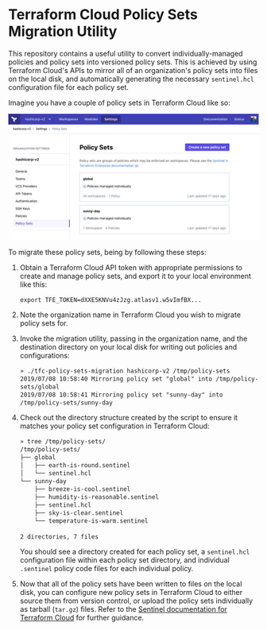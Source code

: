 Terraform Cloud Policy Sets Migration Utility
=============================================

This repository contains a useful utility to convert individually-managed
policies and policy sets into versioned policy sets. This is achieved by using
Terraform Cloud's APIs to mirror all of an organization's policy sets into
files on the local disk, and automatically generating the necessary
`sentinel.hcl` configuration file for each policy set.

Imagine you have a couple of policy sets in Terraform Cloud like so:

![policy-sets-index](assets/policy-sets-index.png)

To migrate these policy sets, being by following these steps:

1. Obtain a Terraform Cloud API token with appropriate permissions to create and
   manage policy sets, and export it to your local environment like this:
   ```
   export TFE_TOKEN=dXXE5KNVu4zJzg.atlasv1.w5vImfBX...
   ```
2. Note the organization name in Terraform Cloud you wish to migrate policy sets
   for.
3. Invoke the migration utility, passing in the organization name, and the
   destination directory on your local disk for writing out policies and
   configurations:
   ```
   » ./tfc-policy-sets-migration hashicorp-v2 /tmp/policy-sets
   2019/07/08 10:58:40 Mirroring policy set "global" into /tmp/policy-sets/global
   2019/07/08 10:58:41 Mirroring policy set "sunny-day" into /tmp/policy-sets/sunny-day
   ```
4. Check out the directory structure created by the script to ensure it matches
   your policy set configuration in Terraform Cloud:
   ```
   » tree /tmp/policy-sets/
   /tmp/policy-sets/
   ├── global
   │   ├── earth-is-round.sentinel
   │   └── sentinel.hcl
   └── sunny-day
       ├── breeze-is-cool.sentinel
       ├── humidity-is-reasonable.sentinel
       ├── sentinel.hcl
       ├── sky-is-clear.sentinel
       └── temperature-is-warm.sentinel

   2 directories, 7 files
   ```
   You should see a directory created for each policy set, a `sentinel.hcl`
   configuration file within each policy set directory, and individual
   `.sentinel` policy code files for each individual policy.

5. Now that all of the policy sets have been written to files on the local disk,
   you can configure new policy sets in Terraform Cloud to either source them
   from version control, or upload the policy sets individually as tarball
   (`tar.gz`) files. Refer to the [Sentinel documentation for Terraform
   Cloud][docs-link] for further guidance.

[docs-link]: http://terraform.io/docs/enterprise/sentinel/manage-policies.html#managing-policy-sets
